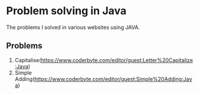 # Problem solving in Java

The problems I solved in various websites using JAVA.

## Problems
1. Capitalise(https://www.coderbyte.com/editor/guest:Letter%20Capitalize:Java)
2. Simple Adding(https://www.coderbyte.com/editor/guest:Simple%20Adding:Java)
